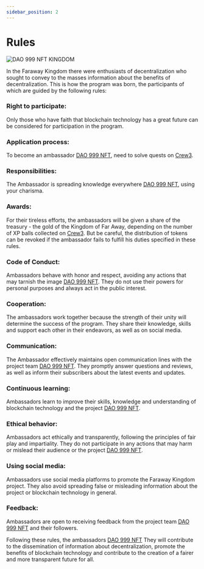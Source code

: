 ```yaml
---
sidebar_position: 2
---
```


# Rules

![DAO 999 NFT KINGDOM](https://media.discordapp.net/attachments/1010903135105060917/1080355320762736750/Server_Serverlesskiy_In_a_far_far_away_country_in_the_Kingdom_o_6c5dbf9c-651a-492b-8cb8-b6f620056261.png?width=1842&height=1228)

In the Faraway Kingdom there were enthusiasts of decentralization who sought to convey to the masses information about the benefits of decentralization. This is how the program was born, the participants of which are guided by the following rules:

### Right to participate:

Only those who have faith that blockchain technology has a great future can be considered for participation in the program.

### Application process:

To become an ambassador [DAO 999 NFT](https://www.xdao.app/137/dao/0x8e7b1334d184c04B2DAc1dfF03F7fE290e5A5a47), need to solve quests on [Crew3](https://crew3.xyz/c/4736/questboard).

### Responsibilities:

The Ambassador is spreading knowledge everywhere [DAO 999 NFT](https://www.xdao.app/137/dao/0x8e7b1334d184c04B2DAc1dfF03F7fE290e5A5a47), using your charisma.

### Awards:

For their tireless efforts, the ambassadors will be given a share of the treasury - the gold of the Kingdom of Far Away, depending on the number of XP balls collected on [Crew3](https://crew3.xyz/c/4736/questboard). But be careful, the distribution of tokens can be revoked if the ambassador fails to fulfill his duties specified in these rules.

### Code of Conduct:

Ambassadors behave with honor and respect, avoiding any actions that may tarnish the image [DAO 999 NFT](https://www.xdao.app/137/dao/0x8e7b1334d184c04B2DAc1dfF03F7fE290e5A5a47). They do not use their powers for personal purposes and always act in the public interest.

### Cooperation:

The ambassadors work together because the strength of their unity will determine the success of the program. They share their knowledge, skills and support each other in their endeavors, as well as on social media.

### Communication:

The Ambassador effectively maintains open communication lines with the project team [DAO 999 NFT](https://www.xdao.app/137/dao/0x8e7b1334d184c04B2DAc1dfF03F7fE290e5A5a47). They promptly answer questions and reviews, as well as inform their subscribers about the latest events and updates.

### Continuous learning:

Ambassadors learn to improve their skills, knowledge and understanding of blockchain technology and the project [DAO 999 NFT](https://www.xdao.app/137/dao/0x8e7b1334d184c04B2DAc1dfF03F7fE290e5A5a47).

### Ethical behavior:

Ambassadors act ethically and transparently, following the principles of fair play and impartiality. They do not participate in any actions that may harm or mislead their audience or the project [DAO 999 NFT](https://www.xdao.app/137/dao/0x8e7b1334d184c04B2DAc1dfF03F7fE290e5A5a47).

### Using social media:

Ambassadors use social media platforms to promote the Faraway Kingdom project. They also avoid spreading false or misleading information about the project or blockchain technology in general.

### Feedback:

Ambassadors are open to receiving feedback from the project team [DAO 999 NFT](https://www.xdao.app/137/dao/0x8e7b1334d184c04B2DAc1dfF03F7fE290e5A5a47) and their followers.

Following these rules, the ambassadors [DAO 999 NFT](https://www.xdao.app/137/dao/0x8e7b1334d184c04B2DAc1dfF03F7fE290e5A5a47) They will contribute to the dissemination of information about decentralization, promote the benefits of blockchain technology and contribute to the creation of a fairer and more transparent future for all.
